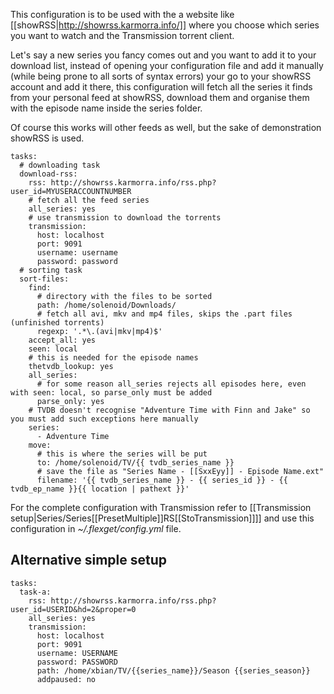 This configuration is to be used with the a website like [[showRSS|http://showrss.karmorra.info/]] where you choose which series you want to watch and the Transmission torrent client.

Let's say a new series you fancy comes out and you want to add it to your download list, instead of opening your configuration file and add it manually (while being prone to all sorts of syntax errors) your go to your showRSS account and add it there, this configuration will fetch all the series it finds from your personal feed at showRSS, download them and organise them with the episode name inside the series folder.

Of course this works will other feeds as well, but the sake of demonstration showRSS is used.



    tasks:
      # downloading task
      download-rss:
        rss: http://showrss.karmorra.info/rss.php?user_id=MYUSERACCOUNTNUMBER
        # fetch all the feed series
        all_series: yes
        # use transmission to download the torrents
        transmission:
          host: localhost
          port: 9091
          username: username
          password: password
      # sorting task
      sort-files:
        find:
          # directory with the files to be sorted
          path: /home/solenoid/Downloads/
          # fetch all avi, mkv and mp4 files, skips the .part files (unfinished torrents)
          regexp: '.*\.(avi|mkv|mp4)$'
        accept_all: yes
        seen: local
        # this is needed for the episode names
        thetvdb_lookup: yes
        all_series:
          # for some reason all_series rejects all episodes here, even with seen: local, so parse_only must be added
          parse_only: yes
        # TVDB doesn't recognise "Adventure Time with Finn and Jake" so you must add such exceptions here manually
        series:
          - Adventure Time
        move:
          # this is where the series will be put
          to: /home/solenoid/TV/{{ tvdb_series_name }}
          # save the file as "Series Name - [[SxxEyy]] - Episode Name.ext"
          filename: '{{ tvdb_series_name }} - {{ series_id }} - {{ tvdb_ep_name }}{{ location | pathext }}'


For the complete configuration with Transmission refer to [[Transmission setup|Series/Series[[PresetMultiple]]RS[[StoTransmission]]]] and use this configuration in *~/.flexget/config.yml* file.




## Alternative simple setup



    tasks:
      task-a:
        rss: http://showrss.karmorra.info/rss.php?user_id=USERID&hd=2&proper=0
        all_series: yes
        transmission:
          host: localhost
          port: 9091
          username: USERNAME
          password: PASSWORD
          path: /home/xbian/TV/{{series_name}}/Season {{series_season}}
          addpaused: no


